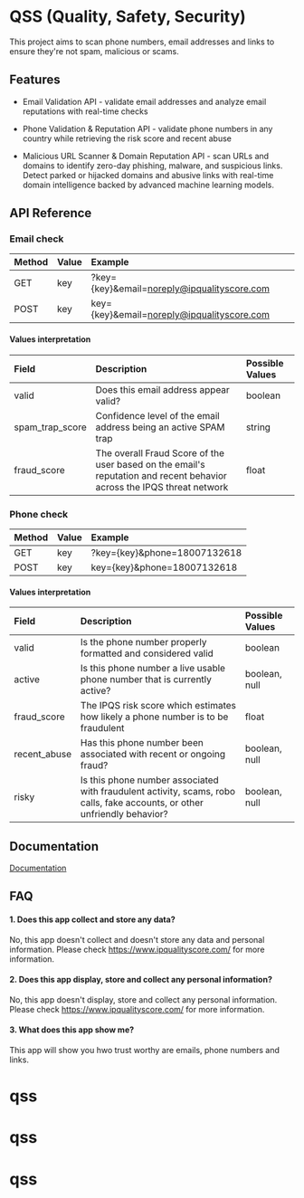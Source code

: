 
# QSS (Quality, Safety, Security)

This project aims to scan phone numbers, email addresses and links to ensure they're not spam, malicious or scams.




## Features

- Email Validation API - validate email addresses and analyze email reputations with real-time checks

- Phone Validation & Reputation API - validate phone numbers in any country while retrieving the risk score and recent abuse


- Malicious URL Scanner & Domain Reputation API - scan URLs and domains to identify zero-day phishing, malware, and suspicious links. Detect parked or hijacked domains and abusive links with real-time domain intelligence backed by advanced machine learning models.


## API Reference

### Email check

| Method    | Value    | Example                    |
| :-------- | :------- | :------------------------- |
| GET       | key      | ?key={key}&email=noreply@ipqualityscore.com |
| POST      | key      | key={key}&email=noreply@ipqualityscore.com  |

#### Values interpretation

| Field     | Description    | Possible Values            |
| :-------- | :-------       | :------------------------- |
| valid     | Does this email address appear valid?       | boolean |
| spam_trap_score| Confidence level of the email address being an active SPAM trap            | string  |
| fraud_score| The overall Fraud Score of the user based on the email's reputation and recent behavior across the IPQS threat network| float


### Phone check 
| Method    | Value    | Example                    |
| :-------- | :------- | :------------------------- |
| GET       | key      | ?key={key}&phone=18007132618 |
| POST      | key      | key={key}&phone=18007132618  |


#### Values interpretation

| Field     | Description    | Possible Values            |
| :-------- | :-------       | :------------------------- |
| valid     | Is the phone number properly formatted and considered valid       | boolean |
| active | Is this phone number a live usable phone number that is currently active?| boolean, null
| fraud_score | The IPQS risk score which estimates how likely a phone number is to be fraudulent| float
| recent_abuse | Has this phone number been associated with recent or ongoing fraud?| boolean, null
| risky| Is this phone number associated with fraudulent activity, scams, robo calls, fake accounts, or other unfriendly behavior?| boolean, null





## Documentation

[Documentation](https://www.ipqualityscore.com/documentation/overview)


## FAQ

#### 1. Does this app collect and store any data?

No, this app doesn't collect and doesn't store any data and personal information. Please check https://www.ipqualityscore.com/ for more information.


#### 2. Does this app display, store and collect any personal information?

No, this app doesn't display, store and collect any personal information.
Please check https://www.ipqualityscore.com/ for more information.


#### 3. What does this app show me?

This app will show you hwo trust worthy are emails, phone numbers and links.

# qss
# qss
# qss
